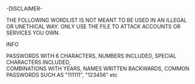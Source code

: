 -DISCLAIMER-

THE FOLLOWING WORDLIST IS NOT MEANT TO BE USED IN AN ILLEGAL OR UNETHICAL WAY. ONLY USE THE FILE TO ATTACK ACCOUNTS OR SERVICES YOU OWN. 


INFO

PASSWORDS WITH 6 CHARACTERS, 
NUMBERS INCLUDED, 
SPECIAL CHARACTERS INCLUDED,  
COMBINATIONS WITH YEARS, 
NAMES WRITTEN BACKWARDS, 
COMMON PASSWORDS SUCH AS "111111", "123456" etc
